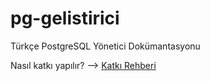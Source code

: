 # pg-gelistirici
Türkçe PostgreSQL Yönetici Dokümantasyonu

Nasıl katkı yapılır? --> [Katkı Rehberi](/katki.md)
